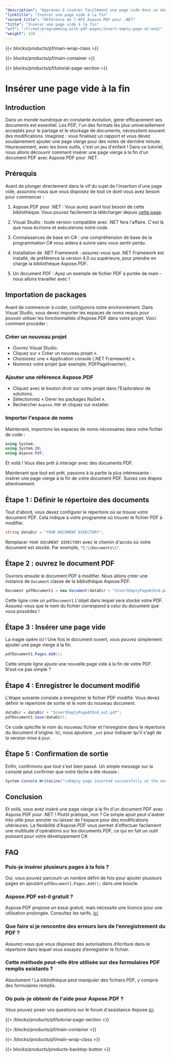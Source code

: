 ```yaml
---
"description": "Apprenez à insérer facilement une page vide dans un document PDF avec Aspose.PDF pour .NET grâce à ce guide pour débutants. Idéal pour des modifications rapides."
"linktitle": "Insérer une page vide à la fin"
"second_title": "Référence de l'API Aspose.PDF pour .NET"
"title": "Insérer une page vide à la fin"
"url": "/fr/net/programming-with-pdf-pages/insert-empty-page-at-end/"
"weight": 130
---
```


{{< blocks/products/pf/main-wrap-class >}}

{{< blocks/products/pf/main-container >}}

{{< blocks/products/pf/tutorial-page-section >}}

# Insérer une page vide à la fin

## Introduction

Dans un monde numérique en constante évolution, gérer efficacement ses documents est essentiel. Les PDF, l'un des formats les plus universellement acceptés pour le partage et le stockage de documents, nécessitent souvent des modifications. Imaginez : vous finalisez un rapport et vous devez soudainement ajouter une page vierge pour des notes de dernière minute. Heureusement, avec les bons outils, c'est un jeu d'enfant ! Dans ce tutoriel, nous allons découvrir comment insérer une page vierge à la fin d'un document PDF avec Aspose.PDF pour .NET.

## Prérequis

Avant de plonger directement dans le vif du sujet de l'insertion d'une page vide, assurons-nous que vous disposez de tout ce dont vous avez besoin pour commencer :

1. Aspose.PDF pour .NET : Vous aurez avant tout besoin de cette bibliothèque. Vous pouvez facilement la télécharger depuis [cette page](https://releases.aspose.com/pdf/net/).

2. Visual Studio : toute version compatible avec .NET fera l'affaire. C'est là que nous écrirons et exécuterons notre code.

3. Connaissances de base en C# : une compréhension de base de la programmation C# vous aidera à suivre sans vous sentir perdu.

4. Installation de .NET Framework : assurez-vous que .NET Framework est installé, de préférence la version 4.0 ou supérieure, pour prendre en charge la bibliothèque Aspose.PDF.

5. Un document PDF : Ayez un exemple de fichier PDF à portée de main - nous allons travailler avec !

## Importation de packages

Avant de commencer à coder, configurons notre environnement. Dans Visual Studio, vous devez importer les espaces de noms requis pour pouvoir utiliser les fonctionnalités d'Aspose.PDF dans votre projet. Voici comment procéder :

### Créer un nouveau projet

- Ouvrez Visual Studio.
- Cliquez sur « Créer un nouveau projet ».
- Choisissez une « Application console (.NET Framework) ».
- Nommez votre projet (par exemple, PDFPageInserter).

### Ajouter une référence Aspose.PDF

- Cliquez avec le bouton droit sur votre projet dans l’Explorateur de solutions.
- Sélectionnez « Gérer les packages NuGet ».
- Rechercher `Aspose.PDF` et cliquez sur installer.

### Importer l'espace de noms

Maintenant, importons les espaces de noms nécessaires dans votre fichier de code :

```csharp
using System;
using System.IO;
using Aspose.Pdf;
```

Et voilà ! Vous êtes prêt à interagir avec des documents PDF.

Maintenant que tout est prêt, passons à la partie la plus intéressante : insérer une page vierge à la fin de votre document PDF. Suivez ces étapes attentivement.

## Étape 1 : Définir le répertoire des documents

Tout d'abord, vous devez configurer le répertoire où se trouve votre document PDF. Cela indique à votre programme où trouver le fichier PDF à modifier.

```csharp
string dataDir = "YOUR DOCUMENT DIRECTORY";
```

Remplacer `YOUR DOCUMENT DIRECTORY` avec le chemin d'accès où votre document est stocké. Par exemple, `"C:\\Documents\\"`.

## Étape 2 : ouvrez le document PDF

Ouvrons ensuite le document PDF à modifier. Nous allons créer une instance de `Document` classe de la bibliothèque Aspose.PDF.

```csharp
Document pdfDocument1 = new Document(dataDir + "InsertEmptyPageAtEnd.pdf");
```

Cette ligne crée un `pdfDocument1` L'objet dans lequel sera stocké votre PDF. Assurez-vous que le nom du fichier correspond à celui du document que vous possédez !

## Étape 3 : Insérer une page vide

La magie opère ici ! Une fois le document ouvert, vous pouvez simplement ajouter une page vierge à la fin. 

```csharp
pdfDocument1.Pages.Add();
```

Cette simple ligne ajoute une nouvelle page vide à la fin de votre PDF. N'est-ce pas simple ?

## Étape 4 : Enregistrer le document modifié

L'étape suivante consiste à enregistrer le fichier PDF modifié. Vous devez définir le répertoire de sortie et le nom du nouveau document.

```csharp
dataDir = dataDir + "InsertEmptyPageAtEnd_out.pdf";
pdfDocument1.Save(dataDir);
```

Ce code spécifie le nom du nouveau fichier et l'enregistre dans le répertoire du document d'origine. Ici, nous ajoutons `_out` pour indiquer qu'il s'agit de la version mise à jour.

## Étape 5 : Confirmation de sortie

Enfin, confirmons que tout s'est bien passé. Un simple message sur la console peut confirmer que notre tâche a été réussie :

```csharp
System.Console.WriteLine("\nEmpty page inserted successfully at the end of document.\nFile saved at " + dataDir);
```

## Conclusion

Et voilà, vous avez inséré une page vierge à la fin d'un document PDF avec Aspose.PDF pour .NET ! Plutôt pratique, non ? Ce simple ajout peut s'avérer très utile pour annoter ou laisser de l'espace pour des modifications ultérieures. La flexibilité d'Aspose.PDF vous permet d'effectuer facilement une multitude d'opérations sur les documents PDF, ce qui en fait un outil puissant pour votre développement C#.

## FAQ

### Puis-je insérer plusieurs pages à la fois ?
Oui, vous pouvez parcourir un nombre défini de fois pour ajouter plusieurs pages en ajoutant `pdfDocument1.Pages.Add();` dans une boucle.

### Aspose.PDF est-il gratuit ?
Aspose.PDF propose un essai gratuit, mais nécessite une licence pour une utilisation prolongée. Consultez les tarifs. [ici](https://purchase.aspose.com/buy).

### Que faire si je rencontre des erreurs lors de l’enregistrement du PDF ?
Assurez-vous que vous disposez des autorisations d’écriture dans le répertoire dans lequel vous essayez d’enregistrer le fichier.

### Cette méthode peut-elle être utilisée sur des formulaires PDF remplis existants ?
Absolument ! La bibliothèque peut manipuler des fichiers PDF, y compris des formulaires remplis.

### Où puis-je obtenir de l'aide pour Aspose.PDF ?
Vous pouvez poser vos questions sur le forum d'assistance Aspose [ici](https://forum.aspose.com/c/pdf/10).

{{< /blocks/products/pf/tutorial-page-section >}}

{{< /blocks/products/pf/main-container >}}

{{< /blocks/products/pf/main-wrap-class >}}

{{< blocks/products/products-backtop-button >}}